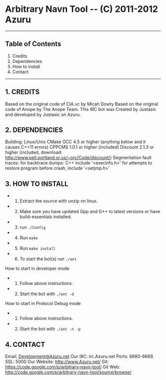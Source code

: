 Arbitrary Navn Tool -- (C) 2011-2012 Azuru
============================================================
------------------------------------------------------------

## Table of Contents
1.   Credits
2.   Dependencies
3.   How to install
4.   Contact

------------------------------------------------------------

## 1. CREDITS
Based on the original code of CIA.vc by Micah Dowty
Based on the original code of Anope by The Anope Team.
This IRC bot was Created by Justasic and developed by Justasic on Azuru.

## 2. DEPENDENCIES
Building:
  Linux/Unix
  CMake
  GCC 4.5 or higher (anything below and it causes C++11 errors)
  CPPCMS 1.0.1 or higher (included)
  Discount 2.1.3 or higher (included, download: http://www.pell.portland.or.us/~orc/Code/discount/)
Segmentation fault traces:
  for backtrace dumps: C++ include '<execinfo.h>'
  for attempts to restore program before crash, include '<setjmp.h>'

## 3. HOW TO INSTALL
- 1. Extract the source with unzip on linux.
- 2. Make sure you have updated Gpp and G++ to latest versions or have build-essentials installed.
- 3. run `./Config`
- 4. Run `make`
- 5. Run `make install`
- 6. To start the bot(s) run `./ant`

How to start in developer mode
- 1. Follow above instructions.
- 2. Start the bot with `./ant -d`

How to start in Protocol Debug mode
- 1. Follow above instructions.
- 2. Start the bot with `./ant -n -p`

## 4. CONTACT
Email: Development@Azuru.net
Our IRC: irc.Azuru.net
Ports: 6660-6669. SSL: 5000
Our Website: http://www.Azuru.net/
Git: https://code.google.com/p/arbitrary-navn-tool/
Git Web: http://code.google.com/p/arbitrary-navn-tool/source/browse/

